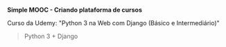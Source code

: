 **Simple MOOC - Criando plataforma de cursos**

Curso da Udemy: "Python 3 na Web com Django (Básico e Intermediário)"

> Python 3 + Django

